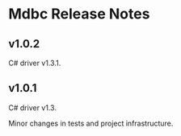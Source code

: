 Mdbc Release Notes
==================

## v1.0.2

C# driver v1.3.1.

## v1.0.1

C# driver v1.3.

Minor changes in tests and project infrastructure.
